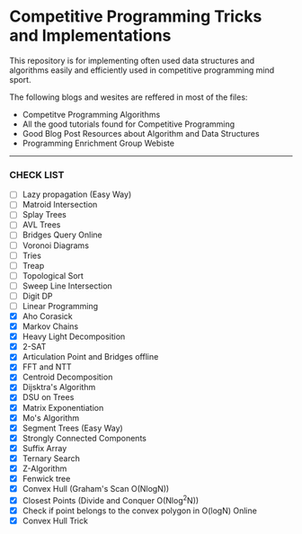# Competitive Programming Tricks and Implementations

This repository is for implementing often used data structures and algorithms easily and efficiently used in competitive programming mind sport.

The following blogs and wesites are reffered in most of the files:

* <a href="https://cp-algorithms.com" target="_blank" style="text-decoration:none;"> Competitve Programming Algorithms</a>
* <a href="https://codeforces.com/blog/entry/57282" target="_blank" style="text-decoration:none;">All the good tutorials found for Competitive Programming </a> 
* <a href="https://codeforces.com/blog/entry/13529" target="_blank" style="text-decoration:none;">Good Blog Post Resources about Algorithm and Data Structures</a>
* <a href="http://wcipeg.com/wiki/Special:AllPages" target="_blank" style="text-decoration:none;">Programming Enrichment Group Webiste</a>
___
### CHECK LIST
* [ ] Lazy propagation (Easy Way)
* [ ] Matroid Intersection
* [ ] Splay Trees
* [ ] AVL Trees
* [ ] Bridges Query Online
* [ ] Voronoi Diagrams
* [ ] Tries
* [ ] Treap
* [ ] Topological Sort
* [ ] Sweep Line Intersection
* [ ] Digit DP
* [ ] Linear Programming
* [x] Aho Corasick
* [x] Markov Chains
* [x] Heavy Light Decomposition
* [x] 2-SAT
* [x] Articulation Point and Bridges offline
* [x] FFT and NTT
* [x] Centroid Decomposition
* [x] Dijsktra's Algorithm
* [x] DSU on Trees
* [x] Matrix Exponentiation
* [x] Mo's Algorithm
* [x] Segment Trees (Easy Way)
* [x] Strongly Connected Components
* [x] Suffix Array
* [x] Ternary Search
* [x] Z-Algorithm
* [x] Fenwick tree
* [x] Convex Hull (Graham's Scan O(NlogN))
* [x] Closest Points (Divide and Conquer O(Nlog<sup>2</sup>N))
* [x] Check if point belongs to the convex polygon in O(logN) Online
* [x] Convex Hull Trick
